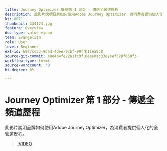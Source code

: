 ```yaml
---
title: Journey Optimizer 概覽第 1 部分 - 傳遞全頻道歷程
description: 此影片說明品牌如何使用Adobe Journey Optimizer，為消費者提供個人化的全管道歷程。
kt: 8071
thumbnail: 334174.jpg
feature: Overview
doc-type: value video
team: Evangelism
role: User
level: Beginner
exl-id: 6977cc53-9dad-4dee-9cbf-90f7b11ea9c8
source-git-commit: a8e4b4fe22a1fc9f10eae0ac33e2eef328f650f3
workflow-type: tm+mt
source-wordcount: '0'
ht-degree: 0%

---
```


# Journey Optimizer 第 1 部分 - 傳遞全頻道歷程

此影片說明品牌如何使用Adobe Journey Optimizer，為消費者提供個人化的全管道歷程。

>[!VIDEO](https://video.tv.adobe.com/v/334174?quality=12)
